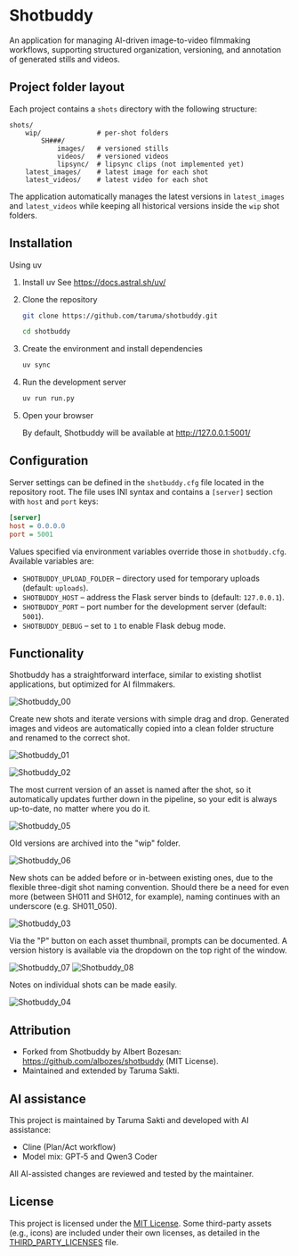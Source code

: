 # Shotbuddy
An application for managing AI-driven image-to-video filmmaking workflows, supporting structured organization, versioning, and annotation of generated stills and videos.

## Project folder layout

Each project contains a `shots` directory with the following structure:

```
shots/
    wip/              # per-shot folders
        SH###/
            images/   # versioned stills
            videos/   # versioned videos
            lipsync/  # lipsync clips (not implemented yet)
    latest_images/    # latest image for each shot
    latest_videos/    # latest video for each shot
```

The application automatically manages the latest versions in `latest_images` and `latest_videos` while keeping all historical versions inside the `wip` shot folders.

## Installation

Using uv

1. Install uv
   See https://docs.astral.sh/uv/

2. Clone the repository

   ```bash
   git clone https://github.com/taruma/shotbuddy.git
   ```
   ```bash
   cd shotbuddy
   ```

3. Create the environment and install dependencies

   ```bash
   uv sync
   ```

4. Run the development server

   ```bash
   uv run run.py
   ```

5. Open your browser

   By default, Shotbuddy will be available at http://127.0.0.1:5001/

## Configuration

Server settings can be defined in the `shotbuddy.cfg` file located in the
repository root. The file uses INI syntax and contains a `[server]` section with
`host` and `port` keys:

```ini
[server]
host = 0.0.0.0
port = 5001
```

Values specified via environment variables override those in `shotbuddy.cfg`.
Available variables are:

- `SHOTBUDDY_UPLOAD_FOLDER` – directory used for temporary uploads (default:
  `uploads`).
- `SHOTBUDDY_HOST` – address the Flask server binds to (default: `127.0.0.1`).
- `SHOTBUDDY_PORT` – port number for the development server (default: `5001`).
- `SHOTBUDDY_DEBUG` – set to `1` to enable Flask debug mode.

## Functionality
Shotbuddy has a straightforward interface, similar to existing shotlist applications, but optimized for AI filmmakers.

![Shotbuddy_00](https://github.com/user-attachments/assets/d5b00bff-a698-4f55-a3ea-d16192e9e8df)

Create new shots and iterate versions with simple drag and drop. Generated images and videos are automatically copied into a clean folder structure and renamed to the correct shot.

![Shotbuddy_01](https://github.com/user-attachments/assets/adffec41-d2fe-4ca8-b45f-35257a411a3b)

![Shotbuddy_02](https://github.com/user-attachments/assets/e35bc530-cb3b-4a76-a8ab-ca5fda5cf1a9)

The most current version of an asset is named after the shot, so it automatically updates further down in the pipeline, so your edit is always up-to-date, no matter where you do it.

![Shotbuddy_05](https://github.com/user-attachments/assets/8cbbb9cb-8842-4182-a3d4-59cfd0fa45b6)

Old versions are archived into the "wip" folder.

![Shotbuddy_06](https://github.com/user-attachments/assets/1b5f9f52-873b-42ce-9bd1-79976c994691)

New shots can be added before or in-between existing ones, due to the flexible three-digit shot naming convention. Should there be a need for even more (between SH011 and SH012, for example), naming continues with an underscore (e.g. SH011_050).

![Shotbuddy_03](https://github.com/user-attachments/assets/8201d548-8086-4956-9464-ba2f2343b43a)

Via the "P" button on each asset thumbnail, prompts can be documented. A version history is available via the dropdown on the top right of the window.

![Shotbuddy_07](https://github.com/user-attachments/assets/6acd7aaa-c611-47a4-b1c8-6b73f6ae8b12)
![Shotbuddy_08](https://github.com/user-attachments/assets/cf0a4e45-734f-4491-b457-766613ca5132)

Notes on individual shots can be made easily.

![Shotbuddy_04](https://github.com/user-attachments/assets/7567416e-3f4b-42d0-888c-b8296b261616)

## Attribution
- Forked from Shotbuddy by Albert Bozesan: https://github.com/albozes/shotbuddy (MIT License).
- Maintained and extended by Taruma Sakti.

## AI assistance
This project is maintained by Taruma Sakti and developed with AI assistance:
- Cline (Plan/Act workflow)
- Model mix: GPT‑5 and Qwen3 Coder

All AI-assisted changes are reviewed and tested by the maintainer.

## License
This project is licensed under the [MIT License](./LICENSE.txt).
Some third-party assets (e.g., icons) are included under their own licenses, as detailed in the [THIRD_PARTY_LICENSES](./THIRD_PARTY_LICENSES.md) file.
